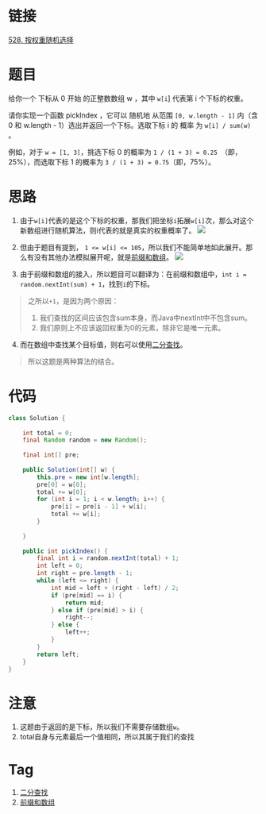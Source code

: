 # 链接

[528. 按权重随机选择](https://leetcode.cn/problems/random-pick-with-weight/)

# 题目

给你一个 下标从 0 开始 的正整数数组 w ，其中 `w[i`] 代表第 i 个下标的权重。

请你实现一个函数 pickIndex ，它可以 随机地 从范围 `[0, w.length - 1]` 内（含 0 和 w.length - 1）选出并返回一个下标。选取下标 i 的 概率 为 `w[i] / sum(w)` 。

例如，对于 `w = [1, 3]`，挑选下标 0 的概率为 `1 / (1 + 3) = 0.25 `（即，25%），而选取下标 1 的概率为 `3 / (1 + 3) = 0.75`（即，75%）。

# 思路

1. 由于`w[i]`代表的是这个下标的权重，那我们把坐标`i`拓展`w[i]`次，那么对这个新数组进行随机算法，则i代表的就是真实的权重概率了。
![](Pasted%20image%2020230225154912.png)

2. 但由于题目有提到， `1 <= w[i] <= 105`，所以我们不能简单地如此展开。那么有没有其他办法模拟展开呢，就是[前缀和数组](前缀和数组.md)。
![](Pasted%20image%2020230225155044.png)

3. 由于前缀和数组的接入，所以题目可以翻译为：在前缀和数组中，`int i = random.nextInt(sum) + 1`，找到`i`的下标。
> 之所以`+1`，是因为两个原因：
> 1. 我们查找的区间应该包含sum本身，而Java中nextInt中不包含sum。
> 2. 我们原则上不应该返回权重为0的元素，除非它是唯一元素。

4. 而在数组中查找某个目标值，则右可以使用[二分查找](二分查找.md)。
> 所以这题是两种算法的结合。


# 代码

```java
class Solution {  
  
    int total = 0;  
    final Random random = new Random();  
  
    final int[] pre;  
  
    public Solution(int[] w) {  
        this.pre = new int[w.length];  
        pre[0] = w[0];  
        total += w[0];  
        for (int i = 1; i < w.length; i++) {  
            pre[i] = pre[i - 1] + w[i];  
            total += w[i];  
        }  
  
    }  
  
    public int pickIndex() {  
        final int i = random.nextInt(total) + 1;  
        int left = 0;  
        int right = pre.length - 1;  
        while (left <= right) {  
            int mid = left + (right - left) / 2;  
            if (pre[mid] == i) {  
                return mid;  
            } else if (pre[mid] > i) {  
                right--;  
            } else {  
                left++;  
            }  
        }  
        return left;  
    }  
}
```


# 注意

1. 这题由于返回的是下标，所以我们不需要存储数组`w`。
2. total自身与元素最后一个值相同，所以其属于我们的查找

# Tag

1. [二分查找](二分查找.md)
2. [前缀和数组](前缀和数组.md)